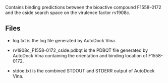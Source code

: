 Contains binding predictions between the bioactive compound F1558-0172 and the cside search space on the virulence factor rv1908c.

## Files

- log.txt is the log file generated by AutoDock Vina.

- rv1908c_F1558-0172_cside.pdbqt is the PDBQT file generated by AutoDock Vina containing the orientation and binding location of F1558-0172.

- stdoe.txt is the combined STDOUT and STDERR output of AutoDock Vina.

